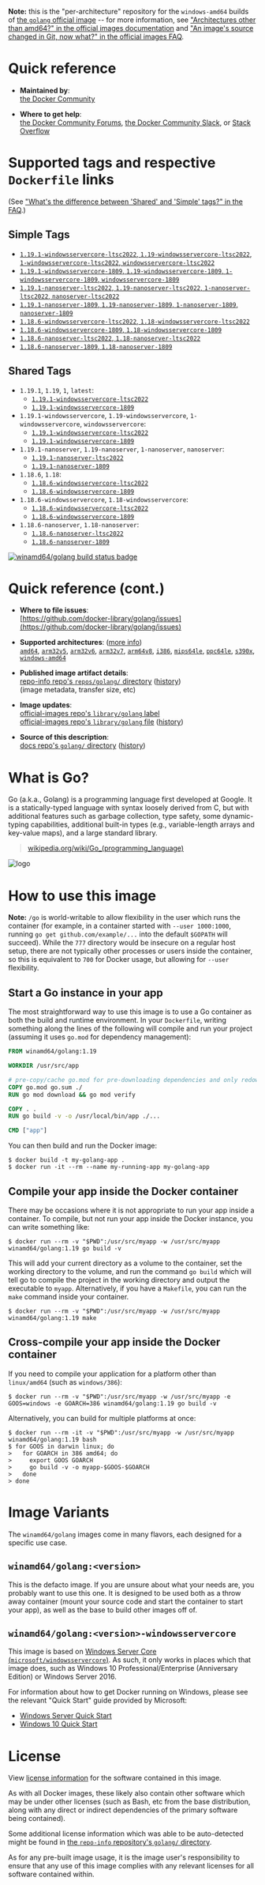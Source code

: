 <!--

********************************************************************************

WARNING:

    DO NOT EDIT "golang/README.md"

    IT IS AUTO-GENERATED

    (from the other files in "golang/" combined with a set of templates)

********************************************************************************

-->

**Note:** this is the "per-architecture" repository for the `windows-amd64` builds of [the `golang` official image](https://hub.docker.com/_/golang) -- for more information, see ["Architectures other than amd64?" in the official images documentation](https://github.com/docker-library/official-images#architectures-other-than-amd64) and ["An image's source changed in Git, now what?" in the official images FAQ](https://github.com/docker-library/faq#an-images-source-changed-in-git-now-what).

# Quick reference

-	**Maintained by**:  
	[the Docker Community](https://github.com/docker-library/golang)

-	**Where to get help**:  
	[the Docker Community Forums](https://forums.docker.com/), [the Docker Community Slack](https://dockr.ly/slack), or [Stack Overflow](https://stackoverflow.com/search?tab=newest&q=docker)

# Supported tags and respective `Dockerfile` links

(See ["What's the difference between 'Shared' and 'Simple' tags?" in the FAQ](https://github.com/docker-library/faq#whats-the-difference-between-shared-and-simple-tags).)

## Simple Tags

-	[`1.19.1-windowsservercore-ltsc2022`, `1.19-windowsservercore-ltsc2022`, `1-windowsservercore-ltsc2022`, `windowsservercore-ltsc2022`](https://github.com/docker-library/golang/blob/5457a34ddb2e2b59d72069d061187089553d3c1c/1.19/windows/windowsservercore-ltsc2022/Dockerfile)
-	[`1.19.1-windowsservercore-1809`, `1.19-windowsservercore-1809`, `1-windowsservercore-1809`, `windowsservercore-1809`](https://github.com/docker-library/golang/blob/5457a34ddb2e2b59d72069d061187089553d3c1c/1.19/windows/windowsservercore-1809/Dockerfile)
-	[`1.19.1-nanoserver-ltsc2022`, `1.19-nanoserver-ltsc2022`, `1-nanoserver-ltsc2022`, `nanoserver-ltsc2022`](https://github.com/docker-library/golang/blob/5457a34ddb2e2b59d72069d061187089553d3c1c/1.19/windows/nanoserver-ltsc2022/Dockerfile)
-	[`1.19.1-nanoserver-1809`, `1.19-nanoserver-1809`, `1-nanoserver-1809`, `nanoserver-1809`](https://github.com/docker-library/golang/blob/5457a34ddb2e2b59d72069d061187089553d3c1c/1.19/windows/nanoserver-1809/Dockerfile)
-	[`1.18.6-windowsservercore-ltsc2022`, `1.18-windowsservercore-ltsc2022`](https://github.com/docker-library/golang/blob/2a6ba509d511d58eeb14b81888133745bfe7ef5b/1.18/windows/windowsservercore-ltsc2022/Dockerfile)
-	[`1.18.6-windowsservercore-1809`, `1.18-windowsservercore-1809`](https://github.com/docker-library/golang/blob/2a6ba509d511d58eeb14b81888133745bfe7ef5b/1.18/windows/windowsservercore-1809/Dockerfile)
-	[`1.18.6-nanoserver-ltsc2022`, `1.18-nanoserver-ltsc2022`](https://github.com/docker-library/golang/blob/2a6ba509d511d58eeb14b81888133745bfe7ef5b/1.18/windows/nanoserver-ltsc2022/Dockerfile)
-	[`1.18.6-nanoserver-1809`, `1.18-nanoserver-1809`](https://github.com/docker-library/golang/blob/2a6ba509d511d58eeb14b81888133745bfe7ef5b/1.18/windows/nanoserver-1809/Dockerfile)

## Shared Tags

-	`1.19.1`, `1.19`, `1`, `latest`:
	-	[`1.19.1-windowsservercore-ltsc2022`](https://github.com/docker-library/golang/blob/5457a34ddb2e2b59d72069d061187089553d3c1c/1.19/windows/windowsservercore-ltsc2022/Dockerfile)
	-	[`1.19.1-windowsservercore-1809`](https://github.com/docker-library/golang/blob/5457a34ddb2e2b59d72069d061187089553d3c1c/1.19/windows/windowsservercore-1809/Dockerfile)
-	`1.19.1-windowsservercore`, `1.19-windowsservercore`, `1-windowsservercore`, `windowsservercore`:
	-	[`1.19.1-windowsservercore-ltsc2022`](https://github.com/docker-library/golang/blob/5457a34ddb2e2b59d72069d061187089553d3c1c/1.19/windows/windowsservercore-ltsc2022/Dockerfile)
	-	[`1.19.1-windowsservercore-1809`](https://github.com/docker-library/golang/blob/5457a34ddb2e2b59d72069d061187089553d3c1c/1.19/windows/windowsservercore-1809/Dockerfile)
-	`1.19.1-nanoserver`, `1.19-nanoserver`, `1-nanoserver`, `nanoserver`:
	-	[`1.19.1-nanoserver-ltsc2022`](https://github.com/docker-library/golang/blob/5457a34ddb2e2b59d72069d061187089553d3c1c/1.19/windows/nanoserver-ltsc2022/Dockerfile)
	-	[`1.19.1-nanoserver-1809`](https://github.com/docker-library/golang/blob/5457a34ddb2e2b59d72069d061187089553d3c1c/1.19/windows/nanoserver-1809/Dockerfile)
-	`1.18.6`, `1.18`:
	-	[`1.18.6-windowsservercore-ltsc2022`](https://github.com/docker-library/golang/blob/2a6ba509d511d58eeb14b81888133745bfe7ef5b/1.18/windows/windowsservercore-ltsc2022/Dockerfile)
	-	[`1.18.6-windowsservercore-1809`](https://github.com/docker-library/golang/blob/2a6ba509d511d58eeb14b81888133745bfe7ef5b/1.18/windows/windowsservercore-1809/Dockerfile)
-	`1.18.6-windowsservercore`, `1.18-windowsservercore`:
	-	[`1.18.6-windowsservercore-ltsc2022`](https://github.com/docker-library/golang/blob/2a6ba509d511d58eeb14b81888133745bfe7ef5b/1.18/windows/windowsservercore-ltsc2022/Dockerfile)
	-	[`1.18.6-windowsservercore-1809`](https://github.com/docker-library/golang/blob/2a6ba509d511d58eeb14b81888133745bfe7ef5b/1.18/windows/windowsservercore-1809/Dockerfile)
-	`1.18.6-nanoserver`, `1.18-nanoserver`:
	-	[`1.18.6-nanoserver-ltsc2022`](https://github.com/docker-library/golang/blob/2a6ba509d511d58eeb14b81888133745bfe7ef5b/1.18/windows/nanoserver-ltsc2022/Dockerfile)
	-	[`1.18.6-nanoserver-1809`](https://github.com/docker-library/golang/blob/2a6ba509d511d58eeb14b81888133745bfe7ef5b/1.18/windows/nanoserver-1809/Dockerfile)

[![winamd64/golang build status badge](https://img.shields.io/jenkins/s/https/doi-janky.infosiftr.net/job/multiarch/job/windows-amd64/job/golang.svg?label=winamd64/golang%20%20build%20job)](https://doi-janky.infosiftr.net/job/multiarch/job/windows-amd64/job/golang/)

# Quick reference (cont.)

-	**Where to file issues**:  
	[https://github.com/docker-library/golang/issues](https://github.com/docker-library/golang/issues)

-	**Supported architectures**: ([more info](https://github.com/docker-library/official-images#architectures-other-than-amd64))  
	[`amd64`](https://hub.docker.com/r/amd64/golang/), [`arm32v5`](https://hub.docker.com/r/arm32v5/golang/), [`arm32v6`](https://hub.docker.com/r/arm32v6/golang/), [`arm32v7`](https://hub.docker.com/r/arm32v7/golang/), [`arm64v8`](https://hub.docker.com/r/arm64v8/golang/), [`i386`](https://hub.docker.com/r/i386/golang/), [`mips64le`](https://hub.docker.com/r/mips64le/golang/), [`ppc64le`](https://hub.docker.com/r/ppc64le/golang/), [`s390x`](https://hub.docker.com/r/s390x/golang/), [`windows-amd64`](https://hub.docker.com/r/winamd64/golang/)

-	**Published image artifact details**:  
	[repo-info repo's `repos/golang/` directory](https://github.com/docker-library/repo-info/blob/master/repos/golang) ([history](https://github.com/docker-library/repo-info/commits/master/repos/golang))  
	(image metadata, transfer size, etc)

-	**Image updates**:  
	[official-images repo's `library/golang` label](https://github.com/docker-library/official-images/issues?q=label%3Alibrary%2Fgolang)  
	[official-images repo's `library/golang` file](https://github.com/docker-library/official-images/blob/master/library/golang) ([history](https://github.com/docker-library/official-images/commits/master/library/golang))

-	**Source of this description**:  
	[docs repo's `golang/` directory](https://github.com/docker-library/docs/tree/master/golang) ([history](https://github.com/docker-library/docs/commits/master/golang))

# What is Go?

Go (a.k.a., Golang) is a programming language first developed at Google. It is a statically-typed language with syntax loosely derived from C, but with additional features such as garbage collection, type safety, some dynamic-typing capabilities, additional built-in types (e.g., variable-length arrays and key-value maps), and a large standard library.

> [wikipedia.org/wiki/Go_(programming_language)](http://en.wikipedia.org/wiki/Go_%28programming_language%29)

![logo](https://raw.githubusercontent.com/docker-library/docs/01c12653951b2fe592c1f93a13b4e289ada0e3a1/golang/logo.png)

# How to use this image

**Note:** `/go` is world-writable to allow flexibility in the user which runs the container (for example, in a container started with `--user 1000:1000`, running `go get github.com/example/...` into the default `$GOPATH` will succeed). While the `777` directory would be insecure on a regular host setup, there are not typically other processes or users inside the container, so this is equivalent to `700` for Docker usage, but allowing for `--user` flexibility.

## Start a Go instance in your app

The most straightforward way to use this image is to use a Go container as both the build and runtime environment. In your `Dockerfile`, writing something along the lines of the following will compile and run your project (assuming it uses `go.mod` for dependency management):

```dockerfile
FROM winamd64/golang:1.19

WORKDIR /usr/src/app

# pre-copy/cache go.mod for pre-downloading dependencies and only redownloading them in subsequent builds if they change
COPY go.mod go.sum ./
RUN go mod download && go mod verify

COPY . .
RUN go build -v -o /usr/local/bin/app ./...

CMD ["app"]
```

You can then build and run the Docker image:

```console
$ docker build -t my-golang-app .
$ docker run -it --rm --name my-running-app my-golang-app
```

## Compile your app inside the Docker container

There may be occasions where it is not appropriate to run your app inside a container. To compile, but not run your app inside the Docker instance, you can write something like:

```console
$ docker run --rm -v "$PWD":/usr/src/myapp -w /usr/src/myapp winamd64/golang:1.19 go build -v
```

This will add your current directory as a volume to the container, set the working directory to the volume, and run the command `go build` which will tell go to compile the project in the working directory and output the executable to `myapp`. Alternatively, if you have a `Makefile`, you can run the `make` command inside your container.

```console
$ docker run --rm -v "$PWD":/usr/src/myapp -w /usr/src/myapp winamd64/golang:1.19 make
```

## Cross-compile your app inside the Docker container

If you need to compile your application for a platform other than `linux/amd64` (such as `windows/386`):

```console
$ docker run --rm -v "$PWD":/usr/src/myapp -w /usr/src/myapp -e GOOS=windows -e GOARCH=386 winamd64/golang:1.19 go build -v
```

Alternatively, you can build for multiple platforms at once:

```console
$ docker run --rm -it -v "$PWD":/usr/src/myapp -w /usr/src/myapp winamd64/golang:1.19 bash
$ for GOOS in darwin linux; do
>   for GOARCH in 386 amd64; do
>     export GOOS GOARCH
>     go build -v -o myapp-$GOOS-$GOARCH
>   done
> done
```

# Image Variants

The `winamd64/golang` images come in many flavors, each designed for a specific use case.

## `winamd64/golang:<version>`

This is the defacto image. If you are unsure about what your needs are, you probably want to use this one. It is designed to be used both as a throw away container (mount your source code and start the container to start your app), as well as the base to build other images off of.

## `winamd64/golang:<version>-windowsservercore`

This image is based on [Windows Server Core (`microsoft/windowsservercore`)](https://hub.docker.com/r/microsoft/windowsservercore/). As such, it only works in places which that image does, such as Windows 10 Professional/Enterprise (Anniversary Edition) or Windows Server 2016.

For information about how to get Docker running on Windows, please see the relevant "Quick Start" guide provided by Microsoft:

-	[Windows Server Quick Start](https://msdn.microsoft.com/en-us/virtualization/windowscontainers/quick_start/quick_start_windows_server)
-	[Windows 10 Quick Start](https://msdn.microsoft.com/en-us/virtualization/windowscontainers/quick_start/quick_start_windows_10)

# License

View [license information](http://golang.org/LICENSE) for the software contained in this image.

As with all Docker images, these likely also contain other software which may be under other licenses (such as Bash, etc from the base distribution, along with any direct or indirect dependencies of the primary software being contained).

Some additional license information which was able to be auto-detected might be found in [the `repo-info` repository's `golang/` directory](https://github.com/docker-library/repo-info/tree/master/repos/golang).

As for any pre-built image usage, it is the image user's responsibility to ensure that any use of this image complies with any relevant licenses for all software contained within.
